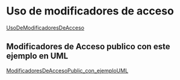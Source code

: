  # Uso de modificadores de acceso 
[UsoDeModificadoresDeAcceso](https://github.com/ezequielmariscal/AlmacenamientoImg/blob/main/01%20-%20UsoDeModificadoresAccesoJava.png)
## Modificadores de Acceso publico con este ejemplo en UML
[ModificadoresDeAccesoPublic_con_ejemploUML](https://github.com/ezequielmariscal/AlmacenamientoImg/blob/main/2%20-%20ModoficadoresAccesoPublico.png)